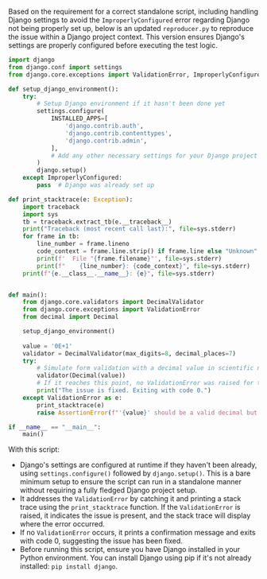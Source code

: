Based on the requirement for a correct standalone script, including handling Django settings to avoid the `ImproperlyConfigured` error regarding Django not being properly set up, below is an updated `reproducer.py` to reproduce the issue within a Django project context. This version ensures Django's settings are properly configured before executing the test logic.

```python
import django
from django.conf import settings
from django.core.exceptions import ValidationError, ImproperlyConfigured

def setup_django_environment():
    try:
        # Setup Django environment if it hasn't been done yet
        settings.configure(
            INSTALLED_APPS=[
                'django.contrib.auth',
                'django.contrib.contenttypes',
                'django.contrib.admin',
            ],
            # Add any other necessary settings for your Django project
        )
        django.setup()
    except ImproperlyConfigured:
        pass  # Django was already set up

def print_stacktrace(e: Exception):
    import traceback
    import sys
    tb = traceback.extract_tb(e.__traceback__)
    print("Traceback (most recent call last):", file=sys.stderr)
    for frame in tb:
        line_number = frame.lineno
        code_context = frame.line.strip() if frame.line else "Unknown"
        print(f'  File "{frame.filename}"', file=sys.stderr)
        print(f"    {line_number}: {code_context}", file=sys.stderr)
    print(f"{e.__class__.__name__}: {e}", file=sys.stderr)


def main():
    from django.core.validators import DecimalValidator
    from django.core.exceptions import ValidationError
    from decimal import Decimal

    setup_django_environment()
    
    value = '0E+1'
    validator = DecimalValidator(max_digits=8, decimal_places=7)
    try:
        # Simulate form validation with a decimal value in scientific notation
        validator(Decimal(value))
        # If it reaches this point, no ValidationError was raised for the problematic value
        print("The issue is fixed. Exiting with code 0.")
    except ValidationError as e:
        print_stacktrace(e)
        raise AssertionError(f"'{value}' should be a valid decimal but raised ValidationError.")

if __name__ == "__main__":
    main()
```

With this script:

- Django's settings are configured at runtime if they haven't been already, using `settings.configure()` followed by `django.setup()`. This is a bare minimum setup to ensure the script can run in a standalone manner without requiring a fully fledged Django project setup.
- It addresses the `ValidationError` by catching it and printing a stack trace using the `print_stacktrace` function. If the `ValidationError` is raised, it indicates the issue is present, and the stack trace will display where the error occurred.
- If no `ValidationError` occurs, it prints a confirmation message and exits with code 0, suggesting the issue has been fixed.
- Before running this script, ensure you have Django installed in your Python environment. You can install Django using pip if it's not already installed: `pip install django`.